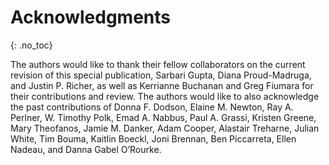 

# Acknowledgments
{: .no_toc}

The authors would like to thank their fellow collaborators on the current revision of this special publication, Sarbari Gupta, Diana Proud-Madruga, and Justin P. Richer, as well as Kerrianne Buchanan and Greg Fiumara for their contributions and review. The authors would like to also acknowledge the past contributions of Donna F. Dodson, Elaine M. Newton, Ray A. Perlner, W. Timothy Polk, Emad A. Nabbus, Paul A. Grassi, Kristen Greene, Mary Theofanos, Jamie M. Danker, Adam Cooper, Alastair Treharne, Julian White, Tim Bouma, Kaitlin Boeckl, Joni Brennan, Ben Piccarreta, Ellen Nadeau, and Danna Gabel O’Rourke.

